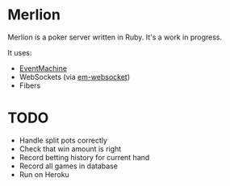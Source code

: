 # Merlion

Merlion is a poker server written in Ruby. It's a work in progress.

It uses:

* [EventMachine](https://github.com/eventmachine/eventmachine)
* WebSockets (via [em-websocket](https://github.com/igrigorik/em-websocket))
* Fibers

# TODO

* Handle split pots correctly
* Check that win amount is right
* Record betting history for current hand
* Record all games in database
* Run on Heroku
